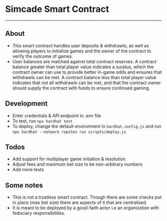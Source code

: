 # Simcade Smart Contract
---
## About
- This smart contract handles user deposits & withdrawls, as well as allowing players to initialize games and the owner of the contract to verify the outcome of games.
- User balances are matched against total contract reserves. A contract balance greater than total player value indicates a surplus, which the contract owner can use to provide better in-game odds and ensures that withdrawls can be met. A contract balance less than total player value indicates that not all withdrawls can be met, and that the contract owner should supply the contract with funds to ensure continued gaming.
## Development
- Enter credentials & API endpoint in .env file
- To test, run `npx hardhat test`
- To deploy, change the default environment in `hardhat.config.js` and run `npx hardhat --network ropsten run scripts/deploy.js`

## Todos
- Add support for multiplayer game initiation & resolution
- Adjust fees and maximum bet size to be non-arbitrary numbers
- Add more tests

## Some notes
- This is not a trustless smart contract. Though there are some checks put in place (max bet size) there are aspects of it that are centralized. 
- It is meant to be deployed by a good-faith actor i.e an organization with feduciary responsibilities.
